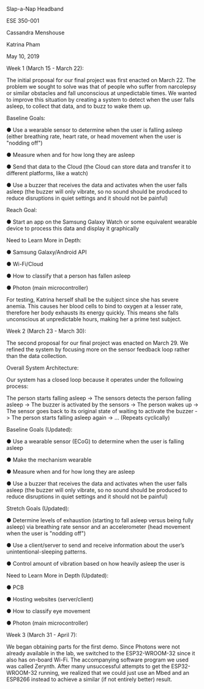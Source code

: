 Slap-a-Nap Headband

ESE 350-001

Cassandra Menshouse

Katrina Pham

May 10, 2019


Week 1 (March 15 - March 22):

The initial proposal for our final project was first enacted on March 22. The problem we sought to solve was that of people who suffer from narcolepsy or similar obstacles and fall unconscious at unpedictable times. We wanted to improve this situation by creating a system to detect when the user falls asleep, to collect that data, and to buzz to wake them up.


Baseline Goals:

● Use a wearable sensor to determine when the user is falling asleep (either breathing rate, heart rate, or head movement when the user is "nodding off")

● Measure when and for how long they are asleep

● Send that data to the Cloud (the Cloud can store data and transfer it to different platforms, like a watch)

● Use a buzzer that receives the data and activates when the user falls asleep (the buzzer will only vibrate, so no sound should be produced to reduce disruptions in quiet settings and it should not be painful)


Reach Goal:

● Start an app on the Samsung Galaxy Watch or some equivalent wearable device to process this data and display it graphically


Need to Learn More in Depth:

● Samsung Galaxy/Android API

● Wi-Fi/Cloud

● How to classify that a person has fallen asleep

● Photon (main microcontroller)


For testing, Katrina herself shall be the subject since she has severe anemia. This causes her blood cells to bind to oxygen at a lesser rate, therefore her body exhausts its energy quickly. This means she falls unconscious at unpredictable hours, making her a prime test subject.


Week 2 (March 23 - March 30):

The second proposal for our final project was enacted on March 29. We refined the system by focusing more on the sensor feedback loop rather than the data collection.


Overall System Architecture:

Our system has a closed loop because it operates under the following process:

The person starts falling asleep -> The sensors detects the person falling asleep -> The buzzer is activated by the sensors -> The person wakes up -> The sensor goes back to its original state of waiting to activate the buzzer -> The person starts falling asleep again -> … (Repeats cyclically)


Baseline Goals (Updated):

● Use a wearable sensor (ECoG) to determine when the user is falling asleep

● Make the mechanism wearable

● Measure when and for how long they are asleep

● Use a buzzer that receives the data and activates when the user falls asleep (the buzzer will only vibrate, so no sound should be produced to reduce disruptions in quiet settings and it should not be painful)


Stretch Goals (Updated):

● Determine levels of exhaustion (starting to fall asleep versus being fully asleep) via breathing rate sensor and an accelerometer (head movement when the user is "nodding off")

● Use a client/server to send and receive information about the user’s unintentional-sleeping patterns.

● Control amount of vibration based on how heavily asleep the user is


Need to Learn More in Depth (Updated):

● PCB

● Hosting websites (server/client)

● How to classify eye movement

● Photon (main microcontroller)


Week 3 (March 31 - April 7):

We began obtaining parts for the first demo. Since Photons were not already available in the lab, we switched to the ESP32-WROOM-32 since it also has on-board Wi-Fi. The accompanying software program we used was called Zerynth. After many unsuccessful attempts to get the ESP32-WROOM-32 running, we realized that we could just use an Mbed and an ESP8266 instead to achieve a similar (if not entirely better) result.
